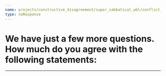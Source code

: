 ```yaml
---
name: projects/constructive_disagreement/super_sabbatical_wbl/conflict_preamble.md
type: noResponse
---
```


# We have just a few more questions. How much do you agree with the following statements:

---

